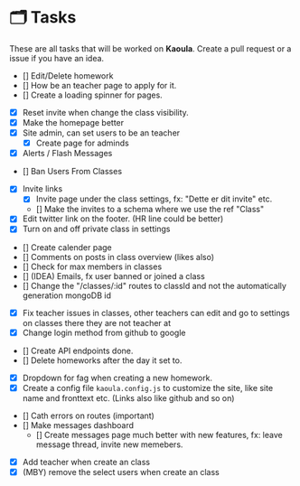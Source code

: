 # 🗂 Tasks

These are all tasks that will be worked on **Kaoula**. Create a pull request or a issue if you have an idea.

-   [] Edit/Delete homework
-   [] How be an teacher page to apply for it.
-   [] Create a loading spinner for pages.
-   [x] Reset invite when change the class visibility.
-   [x] Make the homepage better
-   [x] Site admin, can set users to be an teacher
    -   [x] Create page for adminds
-   [x] Alerts / Flash Messages
-   [] Ban Users From Classes
-   [x] Invite links
    -   [x] Invite page under the class settings, fx: "Dette er dit invite" etc.
    -   [] Make the invites to a schema where we use the ref "Class"
-   [x] Edit twitter link on the footer. (HR line could be better)
-   [x] Turn on and off private class in settings
-   [] Create calender page
-   [] Comments on posts in class overview (likes also)
-   [] Check for max members in classes
-   [] (IDEA) Emails, fx user banned or joined a class
-   [] Change the "/classes/:id" routes to classId and not the automatically generation mongoDB id
-   [x] Fix teacher issues in classes, other teachers can edit and go to settings on classes there they are not teacher at
-   [x] Change login method from github to google
-   [] Create API endpoints done.
-   [] Delete homeworks after the day it set to.
-   [x] Dropdown for fag when creating a new homework.
-   [x] Create a config file `kaoula.config.js` to customize the site, like site name and fronttext etc. (Links also like github and so on)
-   [] Cath errors on routes (important)
-   [] Make messages dashboard
    -   [] Create messages page much better with new features, fx: leave message thread, invite new memebers.
-   [x] Add teacher when create an class
-   [x] (MBY) remove the select users when create an class
